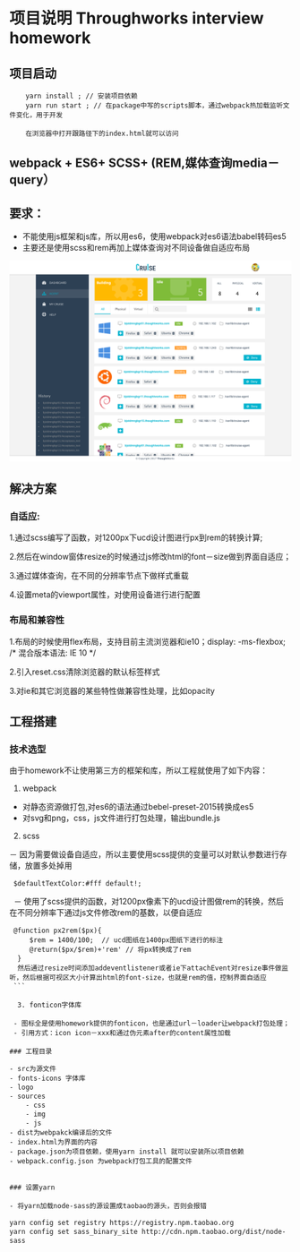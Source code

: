 # 项目说明 Throughworks interview homework 
## 项目启动

```
    yarn install ; // 安装项目依赖
    yarn run start ; // 在package中写的scripts脚本，通过webpack热加载监听文件变化，用于开发

    在浏览器中打开跟路径下的index.html就可以访问
```

## webpack + ES6+ SCSS+ (REM,媒体查询media－query）
## 要求：
- 不能使用js框架和js库，所以用es6，使用webpack对es6语法babel转码es5
- 主要还是使用scss和rem再加上媒体查询对不同设备做自适应布局

![Image text](https://github.com/unclepis/interview_homework/blob/master/src/source/img/Desktop%20HD.png)

## 解决方案

### 自适应:

1.通过scss编写了函数，对1200px下ucd设计图进行px到rem的转换计算;

2.然后在window窗体resize的时候通过js修改html的font－size做到界面自适应；

3.通过媒体查询，在不同的分辨率节点下做样式重载

4.设置meta的viewport属性，对使用设备进行进行配置

### 布局和兼容性

1.布局的时候使用flex布局，支持目前主流浏览器和ie10；display: -ms-flexbox;  /* 混合版本语法: IE 10 */

2.引入reset.css清除浏览器的默认标签样式

3.对ie和其它浏览器的某些特性做兼容性处理，比如opacity

## 工程搭建

### 技术选型
   由于homework不让使用第三方的框架和库，所以工程就使用了如下内容：
   
   1. webpack
   
   - 对静态资源做打包,对es6的语法通过bebel-preset-2015转换成es5
   - 对svg和png，css，js文件进行打包处理，输出bundle.js 
   
   2. scss 
   
   － 因为需要做设备自适应，所以主要使用scss提供的变量可以对默认参数进行存储，放置多处掉用
  
  ```
   $defaultTextColor:#fff default!;
  ```
  
  － 使用了scss提供的函数，对1200px像素下的ucd设计图做rem的转换，然后在不同分辨率下通过js文件修改rem的基数，以便自适应
  
  ```
   @function px2rem($px){
      $rem = 1400/100;  // ucd图纸在1400px图纸下进行的标注
      @return($px/$rem)+'rem' // 将px转换成了rem
   }
   然后通过resize时间添加addeventlistener或者ie下attachEvent对resize事件做监听，然后根据可视区大小计算出html的font-size，也就是rem的值，控制界面自适应
  ```

   3. fonticon字体库

   - 图标全是使用homework提供的fonticon，也是通过url－loader让webpack打包处理；
   - 引用方式：icon icon－xxx和通过伪元素after的content属性加载

### 工程目录    

```
    - src为源文件
    - fonts-icons 字体库
    - logo
    - sources
        - css
        - img
        - js
    - dist为webpakck编译后的文件
    - index.html为界面的内容
    - package.json为项目依赖，使用yarn install 就可以安装所以项目依赖
    - webpack.config.json 为webpack打包工具的配置文件

```

### 设置yarn

- 将yarn加载node-sass的源设置成taobao的源头，否则会报错

```
    yarn config set registry https://registry.npm.taobao.org
    yarn config set sass_binary_site http://cdn.npm.taobao.org/dist/node-sass
```

